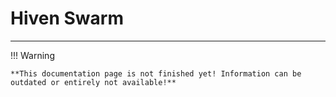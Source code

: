 # Hiven Swarm

---

!!! Warning

    **This documentation page is not finished yet! Information can be outdated or entirely not available!**
